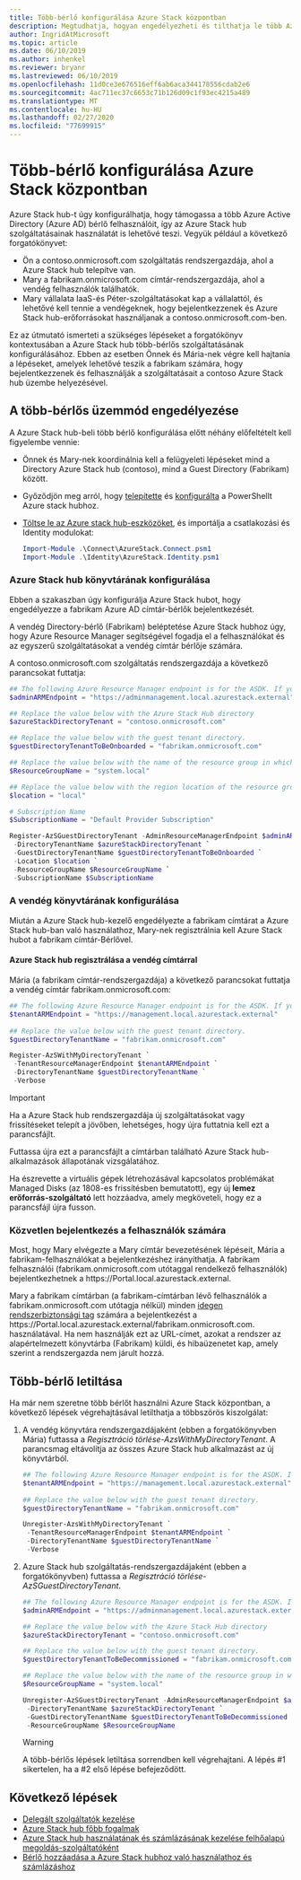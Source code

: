 ```yaml
---
title: Több-bérlő konfigurálása Azure Stack központban
description: Megtudhatja, hogyan engedélyezheti és tilthatja le több Azure Active Directory bérlőt Azure Stack hub-ban.
author: IngridAtMicrosoft
ms.topic: article
ms.date: 06/10/2019
ms.author: inhenkel
ms.reviewer: bryanr
ms.lastreviewed: 06/10/2019
ms.openlocfilehash: 11d0ce3e676516eff6ab6aca344178556cdab2e6
ms.sourcegitcommit: 4ac711ec37c6653c71b126d09c1f93ec4215a489
ms.translationtype: MT
ms.contentlocale: hu-HU
ms.lasthandoff: 02/27/2020
ms.locfileid: "77699915"
---
```

# <a name="configure-multi-tenancy-in-azure-stack-hub"></a>Több-bérlő konfigurálása Azure Stack központban

Azure Stack hub-t úgy konfigurálhatja, hogy támogassa a több Azure Active Directory (Azure AD) bérlő felhasználóit, így az Azure Stack hub szolgáltatásainak használatát is lehetővé teszi. Vegyük például a következő forgatókönyvet:

- Ön a contoso.onmicrosoft.com szolgáltatás rendszergazdája, ahol a Azure Stack hub telepítve van.
- Mary a fabrikam.onmicrosoft.com címtár-rendszergazdája, ahol a vendég felhasználók találhatók.
- Mary vállalata IaaS-és Péter-szolgáltatásokat kap a vállalattól, és lehetővé kell tennie a vendégeknek, hogy bejelentkezzenek és Azure Stack hub-erőforrásokat használjanak a contoso.onmicrosoft.com-ben.

Ez az útmutató ismerteti a szükséges lépéseket a forgatókönyv kontextusában a Azure Stack hub több-bérlős szolgáltatásának konfigurálásához. Ebben az esetben Önnek és Mária-nek végre kell hajtania a lépéseket, amelyek lehetővé teszik a fabrikam számára, hogy bejelentkezzenek és felhasználják a szolgáltatásait a contoso Azure Stack hub üzembe helyezésével.

## <a name="enable-multi-tenancy"></a>A több-bérlős üzemmód engedélyezése

A Azure Stack hub-beli több bérlő konfigurálása előtt néhány előfeltételt kell figyelembe vennie:
  
 - Önnek és Mary-nek koordinálnia kell a felügyeleti lépéseket mind a Directory Azure Stack hub (contoso), mind a Guest Directory (Fabrikam) között.
 - Győződjön meg arról, hogy [telepítette](azure-stack-powershell-install.md) és [konfigurálta](azure-stack-powershell-configure-admin.md) a PowerShellt Azure stack hubhoz.
 - [Töltse le az Azure stack hub-eszközöket](azure-stack-powershell-download.md), és importálja a csatlakozási és Identity modulokat:

    ```powershell
    Import-Module .\Connect\AzureStack.Connect.psm1
    Import-Module .\Identity\AzureStack.Identity.psm1
    ```

### <a name="configure-azure-stack-hub-directory"></a>Azure Stack hub könyvtárának konfigurálása

Ebben a szakaszban úgy konfigurálja Azure Stack hubot, hogy engedélyezze a fabrikam Azure AD címtár-bérlők bejelentkezését.

A vendég Directory-bérlő (Fabrikam) beléptetése Azure Stack hubhoz úgy, hogy Azure Resource Manager segítségével fogadja el a felhasználókat és az egyszerű szolgáltatásokat a vendég címtár bérlője számára.

A contoso.onmicrosoft.com szolgáltatás rendszergazdája a következő parancsokat futtatja:

```powershell  
## The following Azure Resource Manager endpoint is for the ASDK. If you're in a multinode environment, contact your operator or service provider to get the endpoint.
$adminARMEndpoint = "https://adminmanagement.local.azurestack.external"

## Replace the value below with the Azure Stack Hub directory
$azureStackDirectoryTenant = "contoso.onmicrosoft.com"

## Replace the value below with the guest tenant directory. 
$guestDirectoryTenantToBeOnboarded = "fabrikam.onmicrosoft.com"

## Replace the value below with the name of the resource group in which the directory tenant registration resource should be created (resource group must already exist).
$ResourceGroupName = "system.local"

## Replace the value below with the region location of the resource group.
$location = "local"

# Subscription Name
$SubscriptionName = "Default Provider Subscription"

Register-AzSGuestDirectoryTenant -AdminResourceManagerEndpoint $adminARMEndpoint `
 -DirectoryTenantName $azureStackDirectoryTenant `
 -GuestDirectoryTenantName $guestDirectoryTenantToBeOnboarded `
 -Location $location `
 -ResourceGroupName $ResourceGroupName `
 -SubscriptionName $SubscriptionName
```

### <a name="configure-guest-directory"></a>A vendég könyvtárának konfigurálása

Miután a Azure Stack hub-kezelő engedélyezte a fabrikam címtárat a Azure Stack hub-ban való használathoz, Mary-nek regisztrálnia kell Azure Stack hubot a fabrikam címtár-Bérlővel.

#### <a name="registering-azure-stack-hub-with-the-guest-directory"></a>Azure Stack hub regisztrálása a vendég címtárral

Mária (a fabrikam címtár-rendszergazdája) a következő parancsokat futtatja a vendég címtár fabrikam.onmicrosoft.com:

```powershell
## The following Azure Resource Manager endpoint is for the ASDK. If you're in a multinode environment, contact your operator or service provider to get the endpoint.
$tenantARMEndpoint = "https://management.local.azurestack.external"
    
## Replace the value below with the guest tenant directory.
$guestDirectoryTenantName = "fabrikam.onmicrosoft.com"

Register-AzSWithMyDirectoryTenant `
 -TenantResourceManagerEndpoint $tenantARMEndpoint `
 -DirectoryTenantName $guestDirectoryTenantName `
 -Verbose
```

> [!IMPORTANT]
> Ha a Azure Stack hub rendszergazdája új szolgáltatásokat vagy frissítéseket telepít a jövőben, lehetséges, hogy újra futtatnia kell ezt a parancsfájlt.
>
> Futtassa újra ezt a parancsfájlt a címtárban található Azure Stack hub-alkalmazások állapotának vizsgálatához.
>
> Ha észrevette a virtuális gépek létrehozásával kapcsolatos problémákat Managed Disks (az 1808-es frissítésben bemutatott), egy új **lemez erőforrás-szolgáltató** lett hozzáadva, amely megköveteli, hogy ez a parancsfájl újra fusson.

### <a name="direct-users-to-sign-in"></a>Közvetlen bejelentkezés a felhasználók számára

Most, hogy Mary elvégezte a Mary címtár bevezetésének lépéseit, Mária a fabrikam-felhasználókat a bejelentkezéshez irányíthatja. A fabrikam felhasználói (fabrikam.onmicrosoft.com utótaggal rendelkező felhasználók) bejelentkezhetnek a https\://Portal.local.azurestack.external.

Mary a fabrikam címtárban (a fabrikam-címtárban lévő felhasználók a fabrikam.onmicrosoft.com utótagja nélkül) minden [idegen rendszerbiztonsági tag](/azure/role-based-access-control/rbac-and-directory-admin-roles) számára a bejelentkezést a https\://Portal.local.azurestack.external/fabrikam.onmicrosoft.com. használatával. Ha nem használják ezt az URL-címet, azokat a rendszer az alapértelmezett könyvtárba (Fabrikam) küldi, és hibaüzenetet kap, amely szerint a rendszergazda nem járult hozzá.

## <a name="disable-multi-tenancy"></a>Több-bérlő letiltása

Ha már nem szeretne több bérlőt használni Azure Stack központban, a következő lépések végrehajtásával letilthatja a többszörös kiszolgálat:

1. A vendég könyvtára rendszergazdájaként (ebben a forgatókönyvben Mária) futtassa a *Regisztráció törlése-AzsWithMyDirectoryTenant*. A parancsmag eltávolítja az összes Azure Stack hub alkalmazást az új könyvtárból.

    ``` PowerShell
    ## The following Azure Resource Manager endpoint is for the ASDK. If you're in a multinode environment, contact your operator or service provider to get the endpoint.
    $tenantARMEndpoint = "https://management.local.azurestack.external"
        
    ## Replace the value below with the guest tenant directory.
    $guestDirectoryTenantName = "fabrikam.onmicrosoft.com"
    
    Unregister-AzsWithMyDirectoryTenant `
     -TenantResourceManagerEndpoint $tenantARMEndpoint `
     -DirectoryTenantName $guestDirectoryTenantName `
     -Verbose 
    ```

2. Azure Stack hub szolgáltatás-rendszergazdájaként (ebben a forgatókönyvben) futtassa a *Regisztráció törlése-AzSGuestDirectoryTenant*.

    ``` PowerShell
    ## The following Azure Resource Manager endpoint is for the ASDK. If you're in a multinode environment, contact your operator or service provider to get the endpoint.
    $adminARMEndpoint = "https://adminmanagement.local.azurestack.external"
    
    ## Replace the value below with the Azure Stack Hub directory
    $azureStackDirectoryTenant = "contoso.onmicrosoft.com"
    
    ## Replace the value below with the guest tenant directory. 
    $guestDirectoryTenantToBeDecommissioned = "fabrikam.onmicrosoft.com"
    
    ## Replace the value below with the name of the resource group in which the directory tenant registration resource should be created (resource group must already exist).
    $ResourceGroupName = "system.local"
    
    Unregister-AzSGuestDirectoryTenant -AdminResourceManagerEndpoint $adminARMEndpoint `
     -DirectoryTenantName $azureStackDirectoryTenant `
     -GuestDirectoryTenantName $guestDirectoryTenantToBeDecommissioned `
     -ResourceGroupName $ResourceGroupName
    ```

    > [!WARNING]
    > A több-bérlős lépések letiltása sorrendben kell végrehajtani. A lépés #1 sikertelen, ha a #2 első lépése befejeződött.

## <a name="next-steps"></a>Következő lépések

- [Delegált szolgáltatók kezelése](azure-stack-delegated-provider.md)
- [Azure Stack hub főbb fogalmak](azure-stack-overview.md)
- [Azure Stack hub használatának és számlázásának kezelése felhőalapú megoldás-szolgáltatóként](azure-stack-add-manage-billing-as-a-csp.md)
- [Bérlő hozzáadása a Azure Stack hubhoz való használathoz és számlázáshoz](azure-stack-csp-howto-register-tenants.md)
